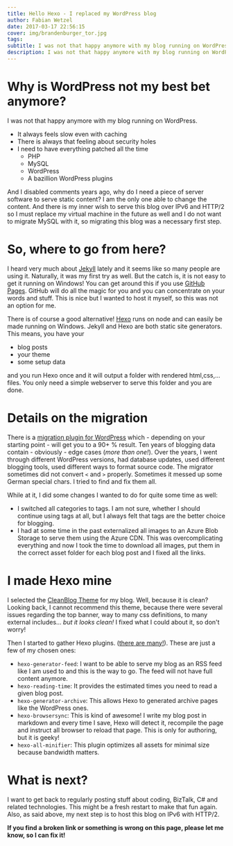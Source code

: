 ```yaml
---
title: Hello Hexo - I replaced my WordPress blog
author: Fabian Wetzel
date: 2017-03-17 22:56:15
cover: img/brandenburger_tor.jpg
tags:
subtitle: I was not that happy anymore with my blog running on WordPress so I decided to migrate away
description: I was not that happy anymore with my blog running on WordPress so I decided to migrate away
---
```


# Why is WordPress not my best bet anymore?

I was not that happy anymore with my blog running on WordPress.

- It always feels slow even with caching
- There is always that feeling about security holes
- I need to have everything patched all the time
  - PHP
  - MySQL
  - WordPress
  - A bazillion WordPress plugins

And I disabled comments years ago, why do I need a piece of server software to serve static content? I am the only one able to change the content. And there is my inner wish to serve this blog over IPv6 and HTTP/2 so I must replace my virtual machine in the future as well and I do not want to migrate MySQL with it, so migrating this blog was a necessary first step.

# So, where to go from here?

I heard very much about [Jekyll](https://jekyllrb.com/) lately and it seems like so many people are using it. Naturally, it was my first try as well. But the catch is, it is not easy to get it running on Windows! You can get around this if you use [GitHub Pages](https://help.github.com/articles/using-jekyll-as-a-static-site-generator-with-github-pages/). GitHub will do all the magic for you and you can concentrate on your words and stuff. This is nice but I wanted to host it myself, so this was not an option for me.

There is of course a good alternative! [Hexo](https://hexo.io/) runs on node and can easily be made running on Windows. Jekyll and Hexo are both static site generators. This means, you have your

- blog posts
- your theme
- some setup data

and you run Hexo once and it will output a folder with rendered html,css,... files. You only need a simple webserver to serve this folder and you are done.

# Details on the migration

There is a [migration plugin for WordPress](https://github.com/hexojs/hexo-migrator-wordpress) which - depending on your starting point - will get you to a 90+ % result. Ten years of blogging data contain - obviously - edge cases (_more than one!_). Over the years, I went through different WordPress versions, had database updates, used different blogging tools, used different ways to format source code. The migrator sometimes did not convert `<` and `>` properly. Sometimes it messed up some German special chars. I tried to find and fix them all.

While at it, I did some changes I wanted to do for quite some time as well:

- I switched all categories to tags. I am not sure, whether I should continue using tags at all, but I always felt that tags are the better choice for blogging.
- I had at some time in the past externalized all images to an Azure Blob Storage to serve them using the Azure CDN. This was overcomplicating everything and now I took the time to download all images, put them in the correct asset folder for each blog post and I fixed all the links.

# I made Hexo mine

I selected the [CleanBlog Theme](https://github.com/klugjo/hexo-theme-clean-blog) for my blog. Well, because it is clean? Looking back, I cannot recommend this theme, because there were several issues regarding the top banner, way to many css definitions, to many external includes... _but it looks clean!_ I fixed what I could about it, so don't worry!

Then I started to gather Hexo plugins. ([there are many!](https://hexo.io/plugins/)). These are just a few of my chosen ones:

- `hexo-generator-feed`: I want to be able to serve my blog as an RSS feed like I am used to and this is the way to go. The feed will not have full content anymore.
- `hexo-reading-time`: It provides the estimated times you need to read a given blog post.
- `hexo-generator-archive`: This allows Hexo to generated archive pages like the WordPress ones.
- `hexo-browsersync`: This is kind of awesome! I write my blog post in markdown and every time I save, Hexo will detect it, recompile the page and instruct all browser to reload that page. This is only for authoring, but it is geeky!
- `hexo-all-minifier`: This plugin optimizes all assets for minimal size because bandwidth matters.

# What is next?

I want to get back to regularly posting stuff about coding, BizTalk, C# and related technologies. This might be a fresh restart to make that fun again. Also, as said above, my next step is to host this blog on IPv6 with HTTP/2.

**If you find a broken link or something is wrong on this page, please let me know, so I can fix it!**
